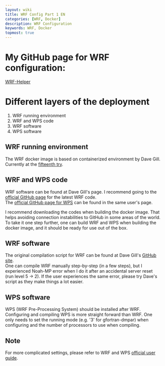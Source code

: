 ```yaml
---
layout: wiki
title: WRF Config Part 1 EN
categories: [WRF, Docker]
description: WRF Configuration
keywords: WRF, Docker
topmost: true
---
```


# My GitHub page for WRF configuration:
[WRF-Helper](https://github.com/vsitu/wrf-helper)

# Different layers of the deployment
1. WRF running environment
2. WRF and WPS code
3. WRF software
4. WPS software

## WRF running environment
The WRF docker image is based on containerized environment by Dave Gill.   
Currently at the [fifteenth try](https://hub.docker.com/r/davegill/wrf-coop/tags). 

## WRF and WPS code
WRF software can be found at Dave Gill's page. I recommend going to the [official GitHub page](https://github.com/wrf-model/WRF) for the latest WRF code.       
The [official GitHub page for WPS](https://github.com/wrf-model/WPS) can be found in the same user's page.

I recommend downloading the codes when building the docker image. That helps avoiding connection instabilities to GitHub in some areas of the world. To take it one step further, one can build WRF and WPS when building the docker image, and it should be ready for use out of the box.

## WRF software
The original compilation script for WRF can be found at Dave Gill's [GitHub site](https://github.com/davegill/SCRIPTS).     
One can compile WRF manually step-by-step (in a few steps), but I experienced Noah-MP error when I do it after an accidental server reset (run level 5 -> 2). If the user experiences the same error, please try Dave's script as they make things a lot easier. 

## WPS software
WPS (WRF Pre-Processing System) should be installed after WRF.      
Configuring and compiling WPS is more straight forward than WRF. One only needs to set the running mode (e.g. '3' for gfortran-dmpar) when configuring and the number of processors to use when compiling. 

## Note
For more complicated settings, please refer to WRF and WPS [official user guide](https://www2.mmm.ucar.edu/wrf/users/docs/user_guide_v4/contents.html).